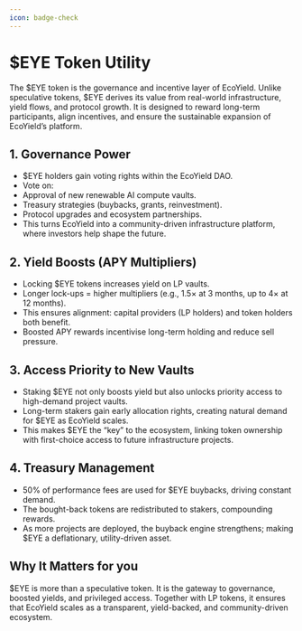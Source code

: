 ```yaml
---
icon: badge-check
---
```


# $EYE Token Utility

The $EYE token is the governance and incentive layer of EcoYield. Unlike speculative tokens, $EYE derives its value from real-world infrastructure, yield flows, and protocol growth. It is designed to reward long-term participants, align incentives, and ensure the sustainable expansion of EcoYield’s platform.

## 1. Governance Power

* $EYE holders gain voting rights within the EcoYield DAO.
* Vote on:
* Approval of new renewable AI compute vaults.
* Treasury strategies (buybacks, grants, reinvestment).
* Protocol upgrades and ecosystem partnerships.
* This turns EcoYield into a community-driven infrastructure platform, where investors help shape the future.

## 2. Yield Boosts (APY Multipliers)

* Locking $EYE tokens increases yield on LP vaults.
* Longer lock-ups = higher multipliers (e.g., 1.5× at 3 months, up to 4× at 12 months).
* This ensures alignment: capital providers (LP holders) and token holders both benefit.
* Boosted APY rewards incentivise long-term holding and reduce sell pressure.

## 3. Access Priority to New Vaults

* Staking $EYE not only boosts yield but also unlocks priority access to high-demand project vaults.
* Long-term stakers gain early allocation rights, creating natural demand for $EYE as EcoYield scales.
* This makes $EYE the “key” to the ecosystem, linking token ownership with first-choice access to future infrastructure projects.

## 4. Treasury Management

* 50% of performance fees are used for $EYE buybacks, driving constant demand.
* The bought-back tokens are redistributed to stakers, compounding rewards.
* As more projects are deployed, the buyback engine strengthens; making $EYE a deflationary, utility-driven asset.

## Why It Matters for you

$EYE is more than a speculative token. It is the gateway to governance, boosted yields, and privileged access. Together with LP tokens, it ensures that EcoYield scales as a transparent, yield-backed, and community-driven ecosystem.
